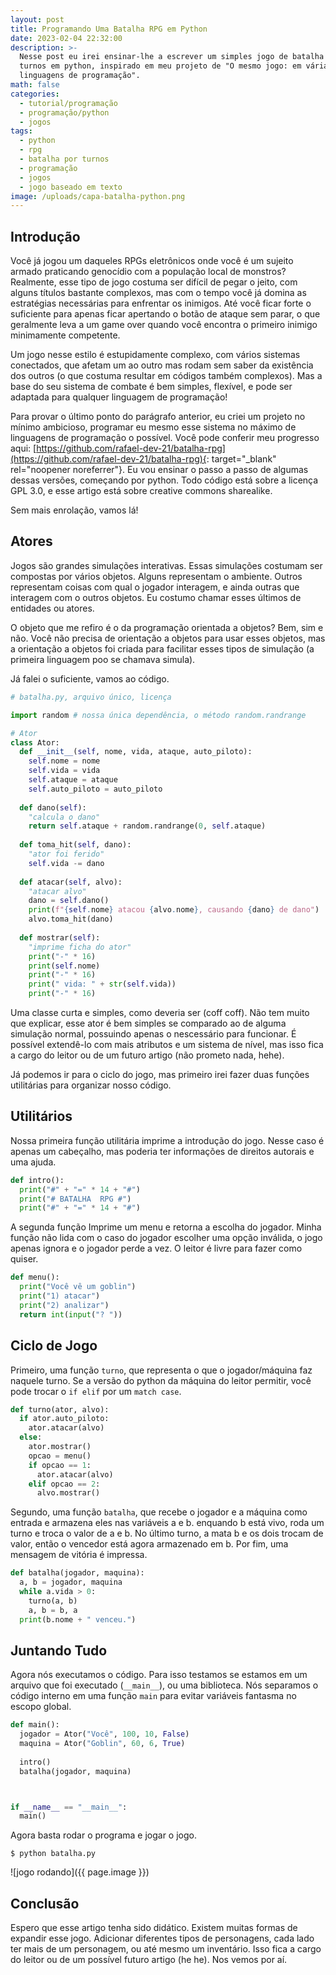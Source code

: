 ```yaml
---
layout: post
title: Programando Uma Batalha RPG em Python
date: 2023-02-04 22:32:00
description: >-
  Nesse post eu irei ensinar-lhe a escrever um simples jogo de batalha por
  turnos em python, inspirado em meu projeto de "O mesmo jogo: em várias
  linguagens de programação".
math: false
categories:
  - tutorial/programação
  - programação/python
  - jogos
tags:
  - python
  - rpg
  - batalha por turnos
  - programação
  - jogos
  - jogo baseado em texto
image: /uploads/capa-batalha-python.png
---
```

## Introdução

Você já jogou um daqueles RPGs eletrônicos onde você é um sujeito armado praticando genocídio com a população local de monstros? Realmente, esse tipo de jogo costuma ser difícil de pegar o jeito, com alguns títulos bastante complexos, mas com o tempo você já domina as estratégias necessárias para enfrentar os inimigos. Até você ficar forte o suficiente para apenas ficar apertando o botão de ataque sem parar, o que geralmente leva a um game over quando você encontra o primeiro inimigo minimamente competente.

Um jogo nesse estilo é estupidamente complexo, com vários sistemas conectados, que afetam um ao outro mas rodam sem saber da existência dos outros (o que costuma resultar em códigos também complexos). Mas a base do seu sistema de combate é bem simples, flexível, e pode ser adaptada para qualquer linguagem de programação!

Para provar o último ponto do parágrafo anterior, eu criei um projeto no mínimo ambicioso, programar eu mesmo esse sistema no máximo de linguagens de programação o possível. Você pode conferir meu progresso aqui: [https://github.com/rafael-dev-21/batalha-rpg](https://github.com/rafael-dev-21/batalha-rpg){: target="_blank" rel="noopener noreferrer"}. Eu vou ensinar o passo a passo de algumas dessas versões, começando por python. Todo código está sobre a licença GPL 3.0, e esse artigo está sobre creative commons sharealike.

Sem mais enrolação, vamos lá!

## Atores

Jogos são grandes simulações interativas. Essas simulações costumam ser compostas por vários objetos. Alguns representam o ambiente. Outros representam coisas com qual o jogador interagem, e ainda outras que interagem com o outros objetos. Eu costumo chamar esses últimos de entidades ou atores.

O objeto que me refiro é o da programação orientada a objetos? Bem, sim e não. Você não precisa de orientação a objetos para usar esses objetos, mas a orientação a objetos foi criada para facilitar esses tipos de simulação (a primeira linguagem poo se chamava simula).

Já falei o suficiente, vamos ao código.

```python
# batalha.py, arquivo único, licença

import random # nossa única dependência, o método random.randrange

# Ator
class Ator:
  def __init__(self, nome, vida, ataque, auto_piloto):
    self.nome = nome
    self.vida = vida
    self.ataque = ataque
    self.auto_piloto = auto_piloto
  
  def dano(self):
    "calcula o dano"
    return self.ataque + random.randrange(0, self.ataque)
  
  def toma_hit(self, dano):
    "ator foi ferido"
    self.vida -= dano
  
  def atacar(self, alvo):
    "atacar alvo"
    dano = self.dano()
    print(f"{self.nome} atacou {alvo.nome}, causando {dano} de dano")
    alvo.toma_hit(dano)
  
  def mostrar(self):
    "imprime ficha do ator"
    print("-" * 16)
    print(self.nome)
    print("-" * 16)
    print(" vida: " + str(self.vida))
    print("-" * 16) 
```

Uma classe curta e simples, como deveria ser (coff coff). Não tem muito que explicar, esse ator é bem simples se comparado ao de alguma simulação normal, possuindo apenas o nescessário para funcionar. É possível extendê-lo com mais atributos e um sistema de nível, mas isso fica a cargo do leitor ou de um futuro artigo (não prometo nada, hehe).

Já podemos ir para o ciclo do jogo, mas primeiro irei fazer duas funções utilitárias para organizar nosso código.

## Utilitários

Nossa primeira função utilitária imprime a introdução do jogo. Nesse caso é apenas um cabeçalho, mas poderia ter informações de direitos autorais e uma ajuda.

```python
def intro():
  print("#" + "=" * 14 + "#")
  print("# BATALHA  RPG #")
  print("#" + "=" * 14 + "#")
```

A segunda função Imprime um menu e retorna a escolha do jogador. Minha função não lida com o caso do jogador escolher uma opção inválida, o jogo apenas ignora e o jogador perde a vez. O leitor é livre para fazer como quiser.

```python
def menu():
  print("Você vê um goblin")
  print("1) atacar")
  print("2) analizar")
  return int(input("? "))
```

## Ciclo de Jogo

Primeiro, uma função `turno`, que representa o que o jogador/máquina faz naquele turno. Se a versão do python da máquina do leitor permitir, você pode trocar o `if elif` por um `match case`.

```python
def turno(ator, alvo):
  if ator.auto_piloto:
    ator.atacar(alvo)
  else:
    ator.mostrar()
    opcao = menu()
    if opcao == 1:
      ator.atacar(alvo)
    elif opcao == 2:
      alvo.mostrar()
```

Segundo, uma função `batalha`, que recebe o jogador e a máquina como entrada e armazena eles nas variáveis a e b. enquando b está vivo, roda um turno e troca o valor de a e b. No último turno, a mata b e os dois trocam de valor, então o vencedor está agora armazenado em b. Por fim, uma mensagem de vitória é impressa.

```python
def batalha(jogador, maquina):
  a, b = jogador, maquina
  while a.vida > 0:
    turno(a, b)
    a, b = b, a
  print(b.nome + " venceu.")
```

## Juntando Tudo

Agora nós executamos o código. Para isso testamos se estamos em um arquivo que foi executado (`__main__`), ou uma biblioteca. Nós separamos o código interno em uma função `main` para evitar variáveis fantasma no escopo global.

```python
def main():
  jogador = Ator("Você", 100, 10, False)
  maquina = Ator("Goblin", 60, 6, True)
  
  intro()
  batalha(jogador, maquina)



if __name__ == "__main__":
  main()
```

Agora basta rodar o programa e jogar o jogo.

```terminal
$ python batalha.py
```

![jogo rodando]({{ page.image }})

## Conclusão

Espero que esse artigo tenha sido didático. Existem muitas formas de expandir esse jogo. Adicionar diferentes tipos de personagens, cada lado ter mais de um personagem, ou até mesmo um inventário. Isso fica a cargo do leitor ou de um possível futuro artigo (he he). Nos vemos por aí.